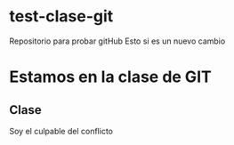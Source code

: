 # test-clase-git
Repositorio para probar gitHub
Esto si es un nuevo cambio


# Estamos en la clase de GIT 




## Clase

Soy el culpable del conflicto
